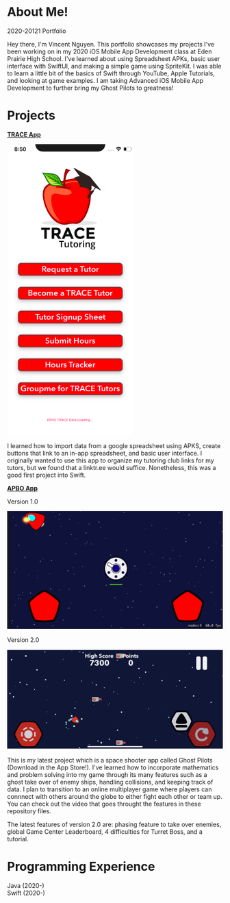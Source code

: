# About Me!
2020-20121 Portfolio

Hey there, I'm Vincent Nguyen. This portfolio showcases my projects I've been working on in my 2020 iOS Mobile App Development class at Eden Prairie High School. I've learned about using Spreadsheet APKs, basic user interface with SwiftUI, and making a simple game using SpriteKit. I was able to learn a little bit of the basics of Swift through YouTube, Apple Tutorials, and looking at game examples. I am taking Advanced iOS Mobile App Development to further bring my Ghost Pilots to greatness!

# Projects

[**TRACE App**](https://github.com/Nagooy3n/TraceApp)

![Screenshot](TRACE_Example.png)

I learned how to import data from a google spreadsheet using APKS, create buttons that link to an in-app spreadsheet, and basic user interface.
I originally wanted to use this app to organize my tutoring club links for my tutors, but we found that a linktr.ee would suffice. Nonetheless, this was a good first project into Swift.


[**APBO App**](https://github.com/1201dc/APBOv2)

Version 1.0

![Screenshot](APBO_Example.png)

Version 2.0

![Screenshot](IMG_7204.PNG)

This is my latest project which is a space shooter app called Ghost Pilots (Download in the App Store!). I've learned how to incorporate mathematics and problem solving into my game through its many features such as a ghost take over of enemy ships, handling collisions, and keeping track of data. I plan to transition to an online multiplayer game where players can connnect with others around the globe to either fight each other or team up. You can check out the video that goes throught the features in these repository files.

The latest features of version 2.0 are: phasing feature to take over enemies, global Game Center Leaderboard, 4 difficulties for Turret Boss, and a tutorial.

# Programming Experience

Java (2020-)  
Swift (2020-)  
